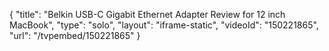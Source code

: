 {
    "title": "Belkin USB-C Gigabit Ethernet Adapter Review for 12 inch MacBook",
    "type": "solo",
    "layout": "iframe-static",
    "videoId": "150221865",
    "url": "\/tvpembed\/150221865"
}